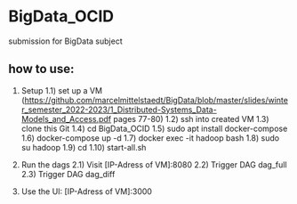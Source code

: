# BigData_OCID
submission for BigData subject

## how to use:

1) Setup
1.1) set up a VM (https://github.com/marcelmittelstaedt/BigData/blob/master/slides/winter_semester_2022-2023/1_Distributed-Systems_Data-Models_and_Access.pdf pages 77-80)
1.2) ssh into created VM
1.3) clone this Git
1.4) cd BigData_OCID
1.5) sudo apt install docker-compose
1.6) docker-compose up -d
1.7) docker exec -it hadoop bash
1.8) sudo su hadoop
1.9) cd
1.10) start-all.sh

2) Run the dags
2.1) Visit [IP-Adress of VM]:8080
2.2) Trigger DAG dag_full
2.3) Trigger DAG dag_diff

3) Use the UI: [IP-Adress of VM]:3000
